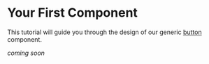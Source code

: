 # Your First Component
This tutorial will guide you through the design of our generic [button](https://github.com/brainsatplay/components/blob/main/components/ui/button.js) component.

*coming soon*